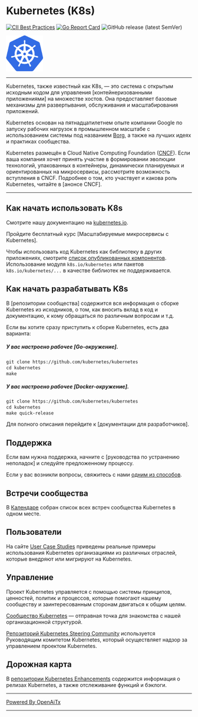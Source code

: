 # Kubernetes (K8s)

[![CII Best Practices](https://bestpractices.coreinfrastructure.org/projects/569/badge)](https://bestpractices.coreinfrastructure.org/projects/569) [![Go Report Card](https://goreportcard.com/badge/github.com/kubernetes/kubernetes)](https://goreportcard.com/report/github.com/kubernetes/kubernetes) ![GitHub release (latest SemVer)](https://img.shields.io/github/v/release/kubernetes/kubernetes?sort=semver)

<img src="https://github.com/kubernetes/kubernetes/raw/master/logo/logo.png" width="100">

----

Kubernetes, также известный как K8s, — это система с открытым исходным кодом для управления [контейнеризованными приложениями] на множестве хостов. Она предоставляет базовые механизмы для развертывания, обслуживания и масштабирования приложений.

Kubernetes основан на пятнадцатилетнем опыте компании Google по запуску рабочих нагрузок в промышленном масштабе с использованием системы под названием [Borg], а также на лучших идеях и практиках сообщества.

Kubernetes размещён в Cloud Native Computing Foundation ([CNCF]).
Если ваша компания хочет принять участие в формировании эволюции технологий, упакованных в контейнеры, динамически планируемых и ориентированных на микросервисы, рассмотрите возможность вступления в CNCF.
Подробнее о том, кто участвует и какова роль Kubernetes, читайте в [анонсе CNCF].

----

## Как начать использовать K8s

Смотрите нашу документацию на [kubernetes.io].

Пройдите бесплатный курс [Масштабируемые микросервисы с Kubernetes].

Чтобы использовать код Kubernetes как библиотеку в других приложениях, смотрите [список опубликованных компонентов](https://git.k8s.io/kubernetes/staging/README.md).
Использование модуля `k8s.io/kubernetes` или пакетов `k8s.io/kubernetes/...` в качестве библиотек не поддерживается.

## Как начать разрабатывать K8s

В [репозитории сообщества] содержится вся информация о сборке Kubernetes из исходников, о том, как вносить вклад в код и документацию, к кому обращаться по различным вопросам и т.д.

Если вы хотите сразу приступить к сборке Kubernetes, есть два варианта:

##### У вас настроено рабочее [Go-окружение].

```
git clone https://github.com/kubernetes/kubernetes
cd kubernetes
make
```

##### У вас настроено рабочее [Docker-окружение].

```
git clone https://github.com/kubernetes/kubernetes
cd kubernetes
make quick-release
```

Для полного описания перейдите к [документации для разработчиков].

## Поддержка

Если вам нужна поддержка, начните с [руководства по устранению неполадок] и следуйте предложенному процессу.

Если у вас возникли вопросы, свяжитесь с нами [одним из способов][communication].

[announcement]: https://cncf.io/news/announcement/2015/07/new-cloud-native-computing-foundation-drive-alignment-among-container
[Borg]: https://research.google.com/pubs/pub43438.html?authuser=1
[CNCF]: https://www.cncf.io/about
[communication]: https://git.k8s.io/community/communication
[community repository]: https://git.k8s.io/community
[containerized applications]: https://kubernetes.io/docs/concepts/overview/what-is-kubernetes/
[developer's documentation]: https://git.k8s.io/community/contributors/devel#readme
[Docker environment]: https://docs.docker.com/engine
[Go environment]: https://go.dev/doc/install
[kubernetes.io]: https://kubernetes.io
[Scalable Microservices with Kubernetes]: https://www.udacity.com/course/scalable-microservices-with-kubernetes--ud615
[troubleshooting guide]: https://kubernetes.io/docs/tasks/debug/

## Встречи сообщества

В [Календаре](https://www.kubernetes.dev/resources/calendar/) собран список всех встреч сообщества Kubernetes в одном месте.

## Пользователи

На сайте [User Case Studies](https://kubernetes.io/case-studies/) приведены реальные примеры использования Kubernetes организациями из различных отраслей, которые внедряют или мигрируют на Kubernetes.

## Управление

Проект Kubernetes управляется с помощью системы принципов, ценностей, политик и процессов, которые помогают нашему сообществу и заинтересованным сторонам двигаться к общим целям.

[Сообщество Kubernetes](https://github.com/kubernetes/community/blob/master/governance.md) — отправная точка для знакомства с нашей организационной структурой.

[Репозиторий Kubernetes Steering Community](https://github.com/kubernetes/steering) используется Руководящим комитетом Kubernetes, который осуществляет надзор за управлением проектом Kubernetes.

## Дорожная карта

В [репозитории Kubernetes Enhancements](https://github.com/kubernetes/enhancements) содержится информация о релизах Kubernetes, а также отслеживание функций и бэклоги.


---


[Powered By OpenAiTx](https://github.com/OpenAiTx/OpenAiTx)


---